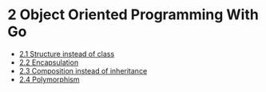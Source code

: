 # 2 Object Oriented Programming With Go

+ [2.1 Structure instead of class](https://github.com/albertopformoso/Backend-Development-With-Go/tree/master/02-object-oriented-programming-with-go/01-structure-instead-of-class)
+ [2.2 Encapsulation](https://github.com/albertopformoso/Backend-Development-With-Go/tree/master/02-object-oriented-programming-with-go/02-encapsulation)
+ [2.3 Composition instead of inheritance](https://github.com/albertopformoso/Backend-Development-With-Go/tree/master/02-object-oriented-programming-with-go/03-composition-instead-of-inheritance)
+ [2.4 Polymorphism](https://github.com/albertopformoso/Backend-Development-With-Go/tree/master/02-object-oriented-programming-with-go/04-polymorphism)
